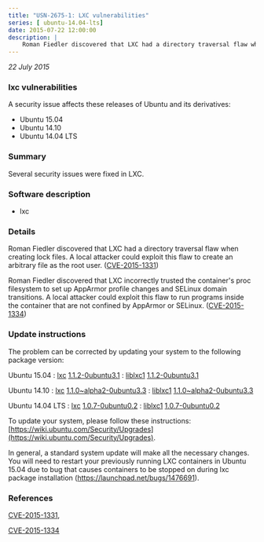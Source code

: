 ```yaml
---
title: "USN-2675-1: LXC vulnerabilities"
series: [ ubuntu-14.04-lts]
date: 2015-07-22 12:00:00
description: |
    Roman Fiedler discovered that LXC had a directory traversal flaw when creating lock files. A local attacker could exploit this flaw to create an arbitrary file as the root user. ([CVE-2015-1331](http://people.ubuntu.com/~ubuntu-security/cve/CVE-2015-1331))
--- 
```

 
 

*22 July 2015*

### lxc vulnerabilities

A security issue affects these releases of Ubuntu and its derivatives:

* Ubuntu 15.04
* Ubuntu 14.10
* Ubuntu 14.04 LTS

### Summary

Several security issues were fixed in LXC. 

### Software description

* lxc 

### Details

Roman Fiedler discovered that LXC had a directory traversal flaw when creating lock files. A local attacker could exploit this flaw to create an arbitrary file as the root user. ([CVE-2015-1331](http://people.ubuntu.com/~ubuntu-security/cve/CVE-2015-1331))

Roman Fiedler discovered that LXC incorrectly trusted the container&#39;s proc filesystem to set up AppArmor profile changes and SELinux domain transitions. A local attacker could exploit this flaw to run programs inside the container that are not confined by AppArmor or SELinux. ([CVE-2015-1334](http://people.ubuntu.com/~ubuntu-security/cve/CVE-2015-1334)) 

### Update instructions

The problem can be corrected by updating your system to the following package version:

Ubuntu 15.04
 : [lxc](https://launchpad.net/ubuntu/+source/lxc) <span> [1.1.2-0ubuntu3.1](https://launchpad.net/ubuntu/+source/lxc/1.1.2-0ubuntu3.1) </span> 
 : [liblxc1](https://launchpad.net/ubuntu/+source/lxc) <span> [1.1.2-0ubuntu3.1](https://launchpad.net/ubuntu/+source/lxc/1.1.2-0ubuntu3.1) </span> 

Ubuntu 14.10
 : [lxc](https://launchpad.net/ubuntu/+source/lxc) <span> [1.1.0~alpha2-0ubuntu3.3](https://launchpad.net/ubuntu/+source/lxc/1.1.0~alpha2-0ubuntu3.3) </span> 
 : [liblxc1](https://launchpad.net/ubuntu/+source/lxc) <span> [1.1.0~alpha2-0ubuntu3.3](https://launchpad.net/ubuntu/+source/lxc/1.1.0~alpha2-0ubuntu3.3) </span> 

Ubuntu 14.04 LTS
 : [lxc](https://launchpad.net/ubuntu/+source/lxc) <span> [1.0.7-0ubuntu0.2](https://launchpad.net/ubuntu/+source/lxc/1.0.7-0ubuntu0.2) </span> 
 : [liblxc1](https://launchpad.net/ubuntu/+source/lxc) <span> [1.0.7-0ubuntu0.2](https://launchpad.net/ubuntu/+source/lxc/1.0.7-0ubuntu0.2) </span> 

To update your system, please follow these instructions: [https://wiki.ubuntu.com/Security/Upgrades](https://wiki.ubuntu.com/Security/Upgrades).

In general, a standard system update will make all the necessary changes. You will need to restart your previously running LXC containers in Ubuntu 15.04 due to bug that causes containers to be stopped on during lxc package installation (https://launchpad.net/bugs/1476691). 

### References

 
 [CVE-2015-1331](http://people.ubuntu.com/~ubuntu-security/cve/CVE-2015-1331), 

 [CVE-2015-1334](http://people.ubuntu.com/~ubuntu-security/cve/CVE-2015-1334)
 

